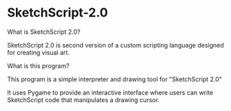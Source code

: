 # SketchScript-2.0

What is SketchScript 2.0?

SketchScript 2.0 is second version of a custom scripting language designed for creating visual art.

What is this program?

This program is a simple interpreter and drawing tool for "SketchScript 2.0"

It uses Pygame to provide an interactive interface where users can write SketchScript code that manipulates a drawing cursor.

